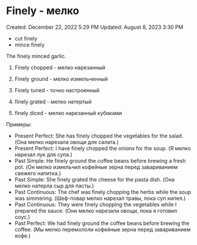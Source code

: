 # Finely - мелко

Created: December 22, 2022 5:29 PM
Updated: August 8, 2023 3:30 PM

- cut finely
- mince finely

The finely minced garlic.

1. Finely chopped - мелко нарезанный

2. Finely ground - мелко измельченный

3. Finely tuned - точно настроенный

3. finely grated - мелко натертый

4. finely diced - мелко нарезанный кубиками

Примеры:

- Present Perfect: She has finely chopped the vegetables for the salad. (Она мелко нарезала овощи для салата.)
- Present Perfect: I have finely chopped the onions for the soup. (Я мелко нарезал лук для супа.)
- Past Simple: He finely ground the coffee beans before brewing a fresh pot. (Он мелко измельчил кофейные зерна перед завариванием свежего напитка.)
- Past Simple: She finely grated the cheese for the pasta dish. (Она мелко натерла сыр для пасты.)
- Past Continuous: The chef was finely chopping the herbs while the soup was simmering. (Шеф-повар мелко нарезал травы, пока суп кипел.)
- Past Continuous: They were finely chopping the vegetables while I prepared the sauce. (Они мелко нарезали овощи, пока я готовил соус.)
- Past Perfect: We had finely ground the coffee beans before brewing the coffee. (Мы мелко перемололи кофейные зерна перед завариванием кофе.)